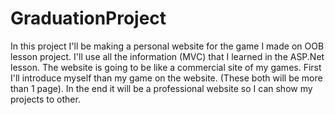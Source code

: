 # GraduationProject
In this project I'll be making a personal website for the game I made on OOB lesson project. I'll use all the information (MVC) that I learned in the ASP.Net lesson.
The website is going to be like a commercial site of my games. First I'll introduce myself than my game on the website. (These both will be more than 1 page). In the end
it will be a professional website so I can show my projects to other.
